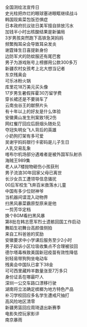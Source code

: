 全国测绘法宣传日  
史光柱把炸烂的眼球塞进眼眶继续战斗  
韩国现紫菜包饭恐惧症  
日本政府抗议驻日美军擅自排放污水  
加钱半小时出核酸结果是新骗局  
3岁男孩突然跑下高铁急哭妈妈  
频繁掏耳朵会导致耳朵发炎  
谢霆锋生日喜提新身份  
边防军犬的防蚊服还有尾巴套  
男子为游戏账号上榜挪用公款300多万  
新疆农村女孩考上北大想当记者  
东京残奥会  
可乐冰粉火锅  
库里花18万美元买头像  
17岁男生暑假挥霍30万留学费  
穿长裙还是不要骑车了  
云南虫谷王的献祭片头  
有十年以上的好友是什么体验  
安徽黄山发生刑案致1死2伤  
网红餐厅回应后厨烟头随处见  
夺冠失明女飞人背后的英雄  
小奶狗打架有多可爱  
吴谢宇妈妈银行卡密码是儿子生日  
人乳交易乱象  
喀布尔机场部分遇难者是被外国军队射杀  
海贼王989集  
老人从7楼抛物砸伤小孩获刑  
男子流浪30年回家父母已离世  
长沙女员工遭领导信息骚扰  
00后军校生飞奔百米救落水儿童  
中国有多少位财神爷  
当机器间谍混入动物界  
扫黑风暴菜霸原型原来是他  
一剪芳华定档  
换个BGM看扫黑风暴  
第8批在韩志愿军烈士遗骸回国工作启动  
舞蹈生初舞台高颜值侧拍  
来自工科爸爸的奖励  
安徽要求中小学课后服务至少2小时  
男子起诉小区垃圾收集点不合理被驳回  
德尔塔毒株致美国新冠疫苗有效性降低  
别轻易带狗狗坐电动车  
残奥会中国队已拿下38金  
可可西里藏羚羊数量涨至7万多只  
身份证丢在哪最吓人  
深圳一公交车路口漂移行驶  
湖南将立法确定槟榔为地方特色产品  
补习学校回应多名学生遭戒尺抽打  
高风险地区清零  
新疆男篮回应周琦退出新赛季  
电影失控玩家影评  
南京暴雨  
